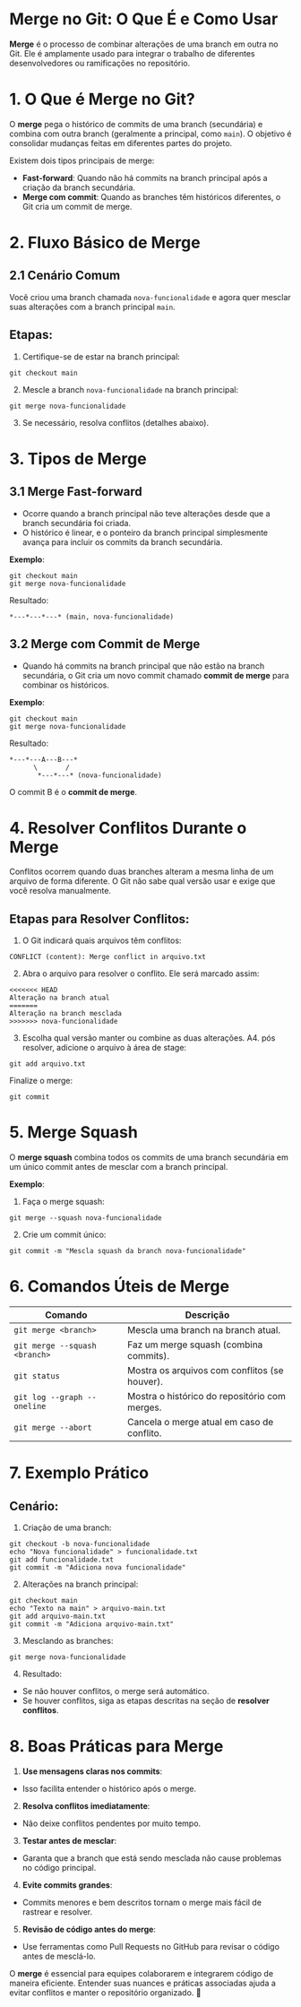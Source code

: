 # Merge no Git: O Que É e Como Usar
**Merge** é o processo de combinar alterações de uma branch em outra no Git. Ele é amplamente usado para integrar o trabalho de diferentes desenvolvedores ou ramificações no repositório.

# 1. O Que é Merge no Git?
O **merge** pega o histórico de commits de uma branch (secundária) e combina com outra branch (geralmente a principal, como `main`). O objetivo é consolidar mudanças feitas em diferentes partes do projeto.

Existem dois tipos principais de merge:

- **Fast-forward**: Quando não há commits na branch principal após a criação da branch secundária.
- **Merge com commit**: Quando as branches têm históricos diferentes, o Git cria um commit de merge.

# 2. Fluxo Básico de Merge
## 2.1 Cenário Comum
Você criou uma branch chamada `nova-funcionalidade` e agora quer mesclar suas alterações com a branch principal `main`.

## Etapas:
1. Certifique-se de estar na branch principal:
```
git checkout main
```
2. Mescle a branch `nova-funcionalidade` na branch principal:
```
git merge nova-funcionalidade
```
3. Se necessário, resolva conflitos (detalhes abaixo).

# 3. Tipos de Merge
## 3.1 Merge Fast-forward
- Ocorre quando a branch principal não teve alterações desde que a branch secundária foi criada.
- O histórico é linear, e o ponteiro da branch principal simplesmente avança para incluir os commits da branch secundária.

**Exemplo**:
```
git checkout main
git merge nova-funcionalidade
```
Resultado:
```
*---*---*---* (main, nova-funcionalidade)
```
## 3.2 Merge com Commit de Merge
- Quando há commits na branch principal que não estão na branch secundária, o Git cria um novo commit chamado **commit de merge** para combinar os históricos.

**Exemplo**:
```
git checkout main
git merge nova-funcionalidade
```
Resultado:
```
*---*---A---B---*
      \       /
       *---*---* (nova-funcionalidade)
```
O commit B é o **commit de merge**.

# 4. Resolver Conflitos Durante o Merge
Conflitos ocorrem quando duas branches alteram a mesma linha de um arquivo de forma diferente. O Git não sabe qual versão usar e exige que você resolva manualmente.

## Etapas para Resolver Conflitos:
1. O Git indicará quais arquivos têm conflitos:
```
CONFLICT (content): Merge conflict in arquivo.txt
```
2. Abra o arquivo para resolver o conflito. Ele será marcado assim:
```
<<<<<<< HEAD
Alteração na branch atual
=======
Alteração na branch mesclada
>>>>>>> nova-funcionalidade
```
3. Escolha qual versão manter ou combine as duas alterações.
A4. pós resolver, adicione o arquivo à área de stage:
```
git add arquivo.txt
```
Finalize o merge:
```
git commit
```

# 5. Merge Squash
O **merge squash** combina todos os commits de uma branch secundária em um único commit antes de mesclar com a branch principal.

**Exemplo**:
1. Faça o merge squash:
```
git merge --squash nova-funcionalidade
```
2. Crie um commit único:
```
git commit -m "Mescla squash da branch nova-funcionalidade"
```
# 6. Comandos Úteis de Merge
| Comando                       | Descrição                                     |
| ----------------------------- | --------------------------------------------- |
| `git merge <branch>`          | Mescla uma branch na branch atual.            |
| `git merge --squash <branch>` | Faz um merge squash (combina commits).        |
| `git status`                  | Mostra os arquivos com conflitos (se houver). |
| `git log --graph --oneline`   | Mostra o histórico do repositório com merges. |
| `git merge --abort`           | Cancela o merge atual em caso de conflito.    |

# 7. Exemplo Prático
## Cenário:
1. Criação de uma branch:
```
git checkout -b nova-funcionalidade
echo "Nova funcionalidade" > funcionalidade.txt
git add funcionalidade.txt
git commit -m "Adiciona nova funcionalidade"
```
2. Alterações na branch principal:
```
git checkout main
echo "Texto na main" > arquivo-main.txt
git add arquivo-main.txt
git commit -m "Adiciona arquivo-main.txt"
```
3. Mesclando as branches:
```
git merge nova-funcionalidade
```
4. Resultado:

- Se não houver conflitos, o merge será automático.
- Se houver conflitos, siga as etapas descritas na seção de **resolver conflitos**.

# 8. Boas Práticas para Merge
1. **Use mensagens claras nos commits**:

- Isso facilita entender o histórico após o merge.

2. **Resolva conflitos imediatamente**:

- Não deixe conflitos pendentes por muito tempo.

3. **Testar antes de mesclar**:

- Garanta que a branch que está sendo mesclada não cause problemas no código principal.

4. **Evite commits grandes**:

- Commits menores e bem descritos tornam o merge mais fácil de rastrear e resolver.

5. **Revisão de código antes do merge**:

- Use ferramentas como Pull Requests no GitHub para revisar o código antes de mesclá-lo.

O **merge** é essencial para equipes colaborarem e integrarem código de maneira eficiente. Entender suas nuances e práticas associadas ajuda a evitar conflitos e manter o repositório organizado. 🚀

